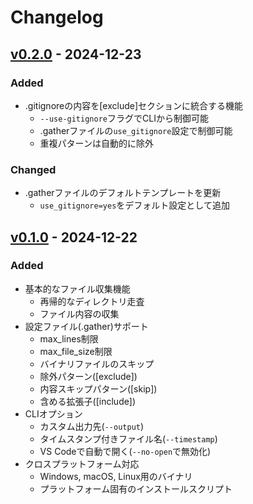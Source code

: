 # Changelog

## [v0.2.0] - 2024-12-23

### Added
- .gitignoreの内容を[exclude]セクションに統合する機能
  - `--use-gitignore`フラグでCLIから制御可能
  - .gatherファイルの`use_gitignore`設定で制御可能
  - 重複パターンは自動的に除外

### Changed
- .gatherファイルのデフォルトテンプレートを更新
  - `use_gitignore=yes`をデフォルト設定として追加

## [v0.1.0] - 2024-12-22

### Added
- 基本的なファイル収集機能
  - 再帰的なディレクトリ走査
  - ファイル内容の収集
- 設定ファイル(.gather)サポート
  - max_lines制限
  - max_file_size制限
  - バイナリファイルのスキップ
  - 除外パターン([exclude])
  - 内容スキップパターン([skip])
  - 含める拡張子([include])
- CLIオプション
  - カスタム出力先(`--output`)
  - タイムスタンプ付きファイル名(`--timestamp`)
  - VS Codeで自動で開く(`--no-open`で無効化)
- クロスプラットフォーム対応
  - Windows, macOS, Linux用のバイナリ
  - プラットフォーム固有のインストールスクリプト

[v0.2.0]: https://github.com/herring101/gather_files/compare/v0.1.0...v0.2.0
[v0.1.0]: https://github.com/herring101/gather_files/releases/tag/v0.1.0